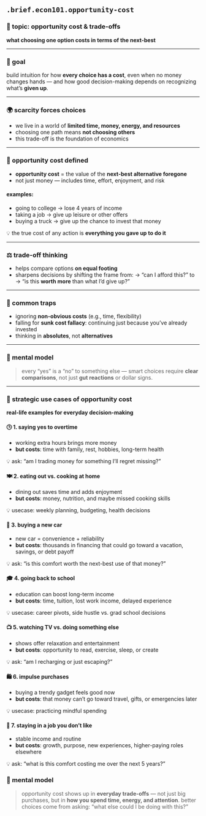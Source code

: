 ## `.brief.econ101.opportunity-cost`

### 💸 topic: opportunity cost & trade-offs
**what choosing one option costs in terms of the next-best**

---

### 🎯 goal
build intuition for how **every choice has a cost**, even when no money changes hands — and how good decision-making depends on recognizing what’s **given up**.

---

### 🌍 scarcity forces choices

- we live in a world of **limited time, money, energy, and resources**
- choosing one path means **not choosing others**
- this trade-off is the foundation of economics

---

### 🧠 opportunity cost defined

- **opportunity cost** = the value of the **next-best alternative foregone**
- not just money — includes time, effort, enjoyment, and risk

#### examples:
- going to college → lose 4 years of income
- taking a job → give up leisure or other offers
- buying a truck → give up the chance to invest that money

💡 the true cost of any action is **everything you gave up to do it**

---

### ⚖️ trade-off thinking

- helps compare options **on equal footing**
- sharpens decisions by shifting the frame from:
  → “can I afford this?” to
  → “is this **worth more** than what I’d give up?”

---

### 🚫 common traps

- ignoring **non-obvious costs** (e.g., time, flexibility)
- falling for **sunk cost fallacy**: continuing just because you’ve already invested
- thinking in **absolutes**, not **alternatives**

---

### 🔁 mental model
> every “yes” is a “no” to something else — smart choices require **clear comparisons**, not just **gut reactions** or dollar signs.


---

### 🧠 strategic use cases of opportunity cost
**real-life examples for everyday decision-making**

#### 🕒 1. saying yes to overtime
- working extra hours brings more money
- **but costs**: time with family, rest, hobbies, long-term health

💡 ask: “am I trading money for something I’ll regret missing?”

#### 🍽 2. eating out vs. cooking at home
- dining out saves time and adds enjoyment
- **but costs**: money, nutrition, and maybe missed cooking skills

💡 usecase: weekly planning, budgeting, health decisions

#### 🚗 3. buying a new car
- new car = convenience + reliability
- **but costs**: thousands in financing that could go toward a vacation, savings, or debt payoff

💡 ask: “is this comfort worth the next-best use of that money?”

#### 🎓 4. going back to school
- education can boost long-term income
- **but costs**: time, tuition, lost work income, delayed experience

💡 usecase: career pivots, side hustle vs. grad school decisions

#### 📺 5. watching TV vs. doing something else
- shows offer relaxation and entertainment
- **but costs**: opportunity to read, exercise, sleep, or create

💡 ask: “am I recharging or just escaping?”

#### 🛍 6. impulse purchases
- buying a trendy gadget feels good now
- **but costs**: that money can’t go toward travel, gifts, or emergencies later

💡 usecase: practicing mindful spending

#### 🧠 7. staying in a job you don’t like
- stable income and routine
- **but costs**: growth, purpose, new experiences, higher-paying roles elsewhere

💡 ask: “what is this comfort costing me over the next 5 years?”

### 🔁 mental model
> opportunity cost shows up in **everyday trade-offs** — not just big purchases, but in **how you spend time, energy, and attention**.
> better choices come from asking:
> “what else could I be doing with this?”
